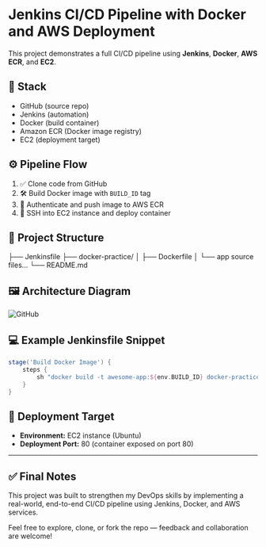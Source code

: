 # Jenkins CI/CD Pipeline with Docker and AWS Deployment

This project demonstrates a full CI/CD pipeline using **Jenkins**, **Docker**, **AWS ECR**, and **EC2**.

## 🔧 Stack

- GitHub (source repo)
- Jenkins (automation)
- Docker (build container)
- Amazon ECR (Docker image registry)
- EC2 (deployment target)

## ⚙️ Pipeline Flow

1. ✅ Clone code from GitHub
2. 🛠️ Build Docker image with `BUILD_ID` tag
3. 🔐 Authenticate and push image to AWS ECR
4. 🚀 SSH into EC2 instance and deploy container

## 📂 Project Structure

├── Jenkinsfile
├── docker-practice/
│ ├── Dockerfile
│ └── app source files...
└── README.md


## 🖼️ Architecture Diagram

![GitHub](https://github.com/user-attachments/assets/9eec4da9-c4f4-4b30-946f-9b6e130396bb)

## 💻 Example Jenkinsfile Snippet

```groovy
stage('Build Docker Image') {
    steps {
        sh "docker build -t awesome-app:${env.BUILD_ID} docker-practice"
    }
}
```

## 🚀 Deployment Target

- **Environment:** EC2 instance (Ubuntu)
- **Deployment Port:** 80 (container exposed on port 80)

---

## ✅ Final Notes

This project was built to strengthen my DevOps skills by implementing a real-world, end-to-end CI/CD pipeline using Jenkins, Docker, and AWS services.

Feel free to explore, clone, or fork the repo — feedback and collaboration are welcome!

